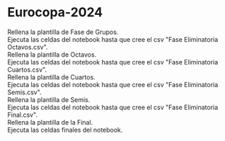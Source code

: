 # Eurocopa-2024

Rellena la plantilla de Fase de Grupos. <br />
Ejecuta las celdas del notebook hasta que cree el csv "Fase Eliminatoria Octavos.csv". <br />
Rellena la plantilla de Octavos. <br />
Ejecuta las celdas del notebook hasta que cree el csv "Fase Eliminatoria Cuartos.csv". <br />
Rellena la plantilla de Cuartos. <br />
Ejecuta las celdas del notebook hasta que cree el csv "Fase Eliminatoria Semis.csv". <br />
Rellena la plantilla de Semis. <br />
Ejecuta las celdas del notebook hasta que cree el csv "Fase Eliminatoria Final.csv". <br />
Rellena la plantilla de la Final. <br />
Ejecuta las celdas finales del notebook. <br />
